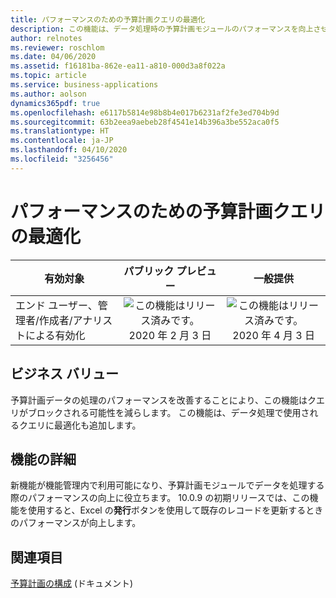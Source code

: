 ```yaml
---
title: パフォーマンスのための予算計画クエリの最適化
description: この機能は、データ処理時の予算計画モジュールのパフォーマンスを向上させます。
author: relnotes
ms.reviewer: roschlom
ms.date: 04/06/2020
ms.assetid: f16181ba-862e-ea11-a810-000d3a8f022a
ms.topic: article
ms.service: business-applications
ms.author: aolson
dynamics365pdf: true
ms.openlocfilehash: e6117b5814e98b8b4e017b6231af2fe3ed704b9d
ms.sourcegitcommit: 63b2eea9aebeb28f4541e14b396a3be552aca0f5
ms.translationtype: HT
ms.contentlocale: ja-JP
ms.lasthandoff: 04/10/2020
ms.locfileid: "3256456"
---
```

# <a name="budget-planning-query-optimization-for-performance"></a>パフォーマンスのための予算計画クエリの最適化


| 有効対象    |  パブリック プレビュー | 一般提供 | 
| ---------- | :----------: |:----------: |
|エンド ユーザー、管理者/作成者/アナリストによる有効化|![この機能はリリース済みです。](/dynamics365-release-plan/media/green-checkmark.png "この機能はリリース済みです。") 2020 年 2 月 3 日| ![この機能はリリース済みです。](/dynamics365-release-plan/media/green-checkmark.png "この機能はリリース済みです。") 2020 年 4 月 3 日|


## <a name="business-value"></a>ビジネス バリュー
<!-- bv start -->
予算計画データの処理のパフォーマンスを改善することにより、この機能はクエリがブロックされる可能性を減らします。 この機能は、データ処理で使用されるクエリに最適化も追加します。
<!-- bv end -->



## <a name="feature-details"></a>機能の詳細
<!--feature detail start -->
新機能が機能管理内で利用可能になり、予算計画モジュールでデータを処理する際のパフォーマンスの向上に役立ちます。 10.0.9 の初期リリースでは、この機能を使用すると、Excel の**発行**ボタンを使用して既存のレコードを更新するときのパフォーマンスが向上します。
<!--feature detail end -->










## <a name="see-also"></a>関連項目

<!--docs start-->
[予算計画の構成](https://go.microsoft.com/fwlink/?linkid=2103507) (ドキュメント)
<!--docs end-->
